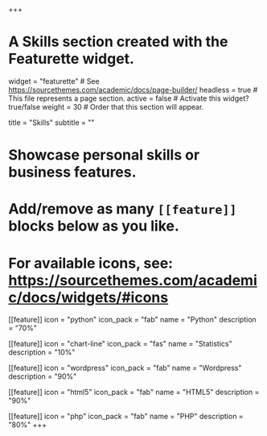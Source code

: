 +++
# A Skills section created with the Featurette widget.
widget = "featurette"  # See https://sourcethemes.com/academic/docs/page-builder/
headless = true  # This file represents a page section.
active = false  # Activate this widget? true/false
weight = 30  # Order that this section will appear.

title = "Skills"
subtitle = ""

# Showcase personal skills or business features.
# 
# Add/remove as many `[[feature]]` blocks below as you like.
# 
# For available icons, see: https://sourcethemes.com/academic/docs/widgets/#icons

[[feature]]
  icon = "python"
  icon_pack = "fab"
  name = "Python"
  description = "70%"
  
[[feature]]
  icon = "chart-line"
  icon_pack = "fas"
  name = "Statistics"
  description = "10%"  
  
[[feature]]
  icon = "wordpress"
  icon_pack = "fab"
  name = "Wordpress"
  description = "90%"

[[feature]]
  icon = "html5"
  icon_pack = "fab"
  name = "HTML5"
  description = "90%"

[[feature]]
  icon = "php"
  icon_pack = "fab"
  name = "PHP"
  description = "80%"
+++
